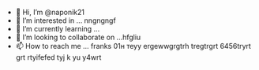 - 👋 Hi, I’m @naponik21
- 👀 I’m interested in ... nngngngf 
- 🌱 I’m currently learning ...
- 💞️ I’m looking to collaborate on ...hfgliu 
- 📫 How to reach me ... franks 01н теуy  ergewwgrgtrh tregtrgrt 6456tryrt
grt rtyifefed tyj k yu y4wrt
<!---jfg
naponik21/naponik21 is a ✨ special ✨ repository because its `README.md` (this file) appears on your GitHub profile.
You can click the Preview link to take a look at your changes.
--->

